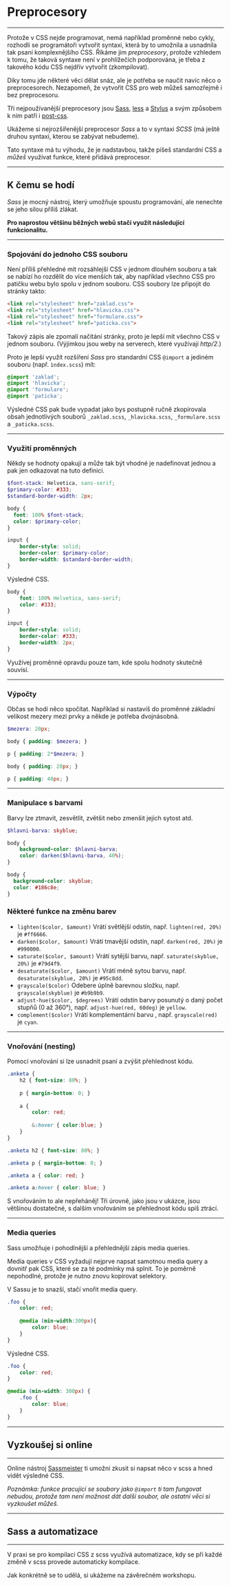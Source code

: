 # Pre&shy;pro&shy;cesory

----

Protože v CSS nejde programovat, nemá například proměnné nebo cykly, rozhodli se programátoři vytvořit syntaxi, která by to umožnila a usnadnila tak psaní komplexnějšího CSS. Říkáme jim _preprocesory_, protože vzhledem k tomu, že taková syntaxe není v prohlížečích podporována, je třeba z takového kódu CSS nejdřív vytvořit (zkompilovat).

Díky tomu jde některé věci dělat snáz, ale je potřeba se naučit navíc něco o preprocesorech. Nezapomeň, že vytvořit CSS pro web můžeš samozřejmě i bez preprocesoru.
  
Tři nejpoužívanější preprocesory jsou [Sass](http://sass-lang.com/), [less](http://lesscss.org/) a [Stylus](http://stylus-lang.com/) a svým způsobem k nim patří i [post-css](http://postcss.org/).  

Ukážeme si nejrozšířenější preprocesor _Sass_ a to v syntaxi _SCSS_ (má ještě druhou syntaxi, kterou se zabývat nebudeme).

Tato syntaxe má tu výhodu, že je nadstavbou, takže píšeš standardní CSS a _můžeš_ využívat funkce, které přidává preprocesor. 

---

## K čemu se hodí

_Sass_ je mocný nástroj, který umožňuje spoustu programování, ale nenechte se jeho silou příliš zlákat. 

**Pro naprostou většinu běžných webů stačí využít následující funkcionalitu.** 

----

### Spojování do jednoho CSS souboru

Není příliš přehledné mít rozsáhlejší CSS v jednom dlouhém souboru a tak se nabízí ho rozdělit do více menších tak, aby například všechno CSS pro patičku webu bylo spolu v jednom souboru. CSS soubory lze připojit do stránky takto:

```html
<link rel="stylesheet" href="zaklad.css">
<link rel="stylesheet" href="hlavicka.css">
<link rel="stylesheet" href="formulare.css">
<link rel="stylesheet" href="paticka.css">
```

Takový zápis ale zpomalí načítání stránky, proto je lepší mít všechno CSS v jednom souboru. (Výjimkou jsou weby na serverech, které využívají _http/2_.)

Proto je lepší využít rozšíření _Sass_ pro standardní CSS `@import` a jediném souboru (např. `ìndex.scss`) mít:

```scss
@import 'zaklad';
@import 'hlavicka';
@import 'formulare';
@import 'paticka';
```

Výsledné CSS pak bude vypadat jako bys postupně ručně zkopírovala obsah jednotlivých souborů `_zaklad.scss`,  `_hlavicka.scss`,  `_formulare.scss` a  `_paticka.scss`.

----

### Využití proměnných

Někdy se hodnoty opakují a může tak být vhodné je nadefinovat jednou a pak jen odkazovat na tuto definici. 

```scss
$font-stack: Helvetica, sans-serif;
$primary-color: #333;
$standard-border-width: 2px;

body {
  font: 100% $font-stack;
  color: $primary-color;
}

input {
    border-style: solid;
    border-color: $primary-color;
    border-width: $standard-border-width;
}
```

Výsledné CSS.

```css
body {
    font: 100% Helvetica, sans-serif;
    color: #333;
}

input {
    border-style: solid;
    border-color: #333;
    border-width: 2px;
}
```

Využívej proměnné opravdu pouze tam, kde spolu hodnoty skutečně souvisí. 

----

### Výpočty

Občas se hodí něco spočítat. Například si nastavíš do proměnné základní velikost mezery mezi prvky a někde je potřeba dvojnásobná.

```scss
$mezera: 20px;

body { padding: $mezera; }

p { padding: 2*$mezera; }
``` 

```css
body { padding: 20px; }

p { padding: 40px; }
```

----

### Manipulace s barvami

Barvy lze ztmavit, zesvětlit, zvětšit nebo zmenšit jejich sytost atd.

```scss
$hlavni-barva: skyblue;

body { 
    background-color: $hlavni-barva;
    color: darken($hlavni-barva, 40%); 
}
``` 

```css
body {
  background-color: skyblue;
  color: #186c8e;
}
```

### Některé funkce na změnu barev

- `lighten($color, $amount)` Vrátí světlější odstín, např. `lighten(red, 20%)` je `#ff6666`.
- `darken($color, $amount)` Vrátí tmavější odstín, např. `darken(red, 20%)` je `#990000`.
- `saturate($color, $amount)`  Vrátí sytější barvu, např. `saturate(skyblue, 20%)` je `#79d4f9`.
- `desaturate($color, $amount)` Vrátí méně sytou barvu, např. `desaturate(skyblue, 20%)` je `#95c8dd`.
- `grayscale($color)` Odebere úplně barevnou složku, např. `grayscale(skyblue)` je `#b9b9b9`.
- `adjust-hue($color, $degrees)` Vrátí odstín barvy posunutý o daný počet stupňů (0 až 360°), např. `adjust-hue(red, 60deg)` je `yellow`.
- `complement($color)` Vrátí komplementární barvu , např. `grayscale(red)` je `cyan`.


----

### Vnořování (nesting)

Pomocí vnořování si lze usnadnit psaní a zvýšit přehlednost kódu. 

```scss
.anketa {
    h2 { font-size: 80%; }
    
    p { margin-bottom: 0; }
    
    a { 
        color: red;
        
        &:hover { color:blue; }
    }
}
``` 

```css
.anketa h2 { font-size: 80%; }

.anketa p { margin-bottom: 0; }

.anketa a { color: red; }

.anketa a:hover { color: blue; }
```

S vnořováním to ale nepřeháněj! Tři úrovně, jako jsou v ukázce, jsou většinou dostatečné, s dalším vnořováním se přehlednost kódu spíš ztrácí.  

----

### Media queries

Sass umožňuje i pohodlnější a přehlednější zápis media queries.  

Media queries v CSS vyžadují nejprve napsat samotnou media query a dovnitř pak CSS, které se za té podmínky má splnit. 
To je poměrně nepohodlné, protože je nutno znovu kopírovat selektory. 

V Sassu je to snazší, stačí vnořit media query.

```scss
.foo {
    color: red;
    
    @media (min-width:300px){
        color: blue;
    }
}
```

Výsledné CSS.

```css
.foo {
    color: red;
}

@media (min-width: 300px) {
    .foo {
        color: blue;
    }
}
```

---

## Vyzkoušej si online

----

Online nástroj [Sassmeister](http://www.sassmeister.com/) ti umožní zkusit si napsat něco v scss a hned vidět výsledné CSS.

_Poznámka: funkce pracující se soubory jako `@import` ti tam fungovat nebudou, protože tam není možnost dát další soubor, ale ostatní věci si vyzkoušet můžeš._

---

## Sass a automatizace

----

V praxi se pro kompilaci CSS z scss využívá automatizace, kdy se při každé změně v scss provede automaticky kompilace.  

Jak konkrétně se to udělá, si ukážeme na závěrečném workshopu. 
